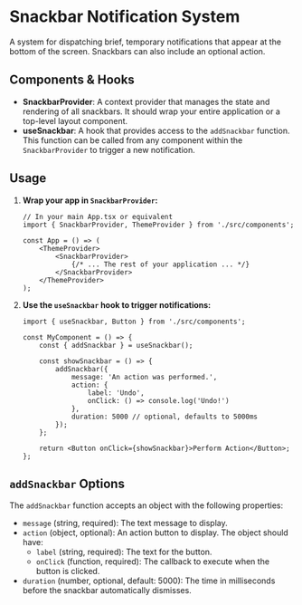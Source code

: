 
# Snackbar Notification System

A system for dispatching brief, temporary notifications that appear at the bottom of the screen. Snackbars can also include an optional action.

## Components & Hooks

*   **SnackbarProvider**: A context provider that manages the state and rendering of all snackbars. It should wrap your entire application or a top-level layout component.
*   **useSnackbar**: A hook that provides access to the `addSnackbar` function. This function can be called from any component within the `SnackbarProvider` to trigger a new notification.

## Usage

1.  **Wrap your app in `SnackbarProvider`:**

    ```tsx
    // In your main App.tsx or equivalent
    import { SnackbarProvider, ThemeProvider } from './src/components';

    const App = () => (
        <ThemeProvider>
            <SnackbarProvider>
                {/* ... The rest of your application ... */}
            </SnackbarProvider>
        </ThemeProvider>
    );
    ```

2.  **Use the `useSnackbar` hook to trigger notifications:**

    ```tsx
    import { useSnackbar, Button } from './src/components';

    const MyComponent = () => {
        const { addSnackbar } = useSnackbar();

        const showSnackbar = () => {
            addSnackbar({
                message: 'An action was performed.',
                action: {
                    label: 'Undo',
                    onClick: () => console.log('Undo!')
                },
                duration: 5000 // optional, defaults to 5000ms
            });
        };

        return <Button onClick={showSnackbar}>Perform Action</Button>;
    };
    ```

## `addSnackbar` Options

The `addSnackbar` function accepts an object with the following properties:

*   `message` (string, required): The text message to display.
*   `action` (object, optional): An action button to display. The object should have:
    * `label` (string, required): The text for the button.
    * `onClick` (function, required): The callback to execute when the button is clicked.
*   `duration` (number, optional, default: 5000): The time in milliseconds before the snackbar automatically dismisses.
